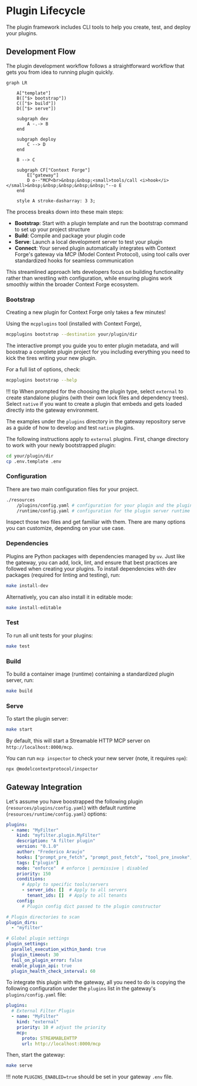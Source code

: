 # Plugin Lifecycle

The plugin framework includes CLI tools to help you create, test, and deploy your plugins.

## Development Flow

The plugin development workflow  follows a straightforward workflow that gets you from idea to running plugin quickly.

```mermaid
graph LR

    A["template"]
    B(["$> bootstrap"])
    C(["$> build"])
    D(["$> serve"])

    subgraph dev
        A -.-> B
    end

    subgraph deploy
        C --> D
    end

    B --> C

    subgraph CF["Context Forge"]
        E["gateway"]
        D o--"MCP<br>&nbsp;&nbsp;<small>tools/call <i>hook</i></small>&nbsp;&nbsp;&nbsp;&nbsp;&nbsp;"--o E
    end

    style A stroke-dasharray: 3 3;
```

The process breaks down into these main steps:

- **Bootstrap**: Start with a plugin template and run the bootstrap command to set up your project structure
- **Build**: Compile and package your plugin code
- **Serve**: Launch a local development server to test your plugin
- **Connect**: Your served plugin automatically integrates with Context Forge's gateway via MCP (Model Context Protocol), using tool calls over standardized hooks for seamless communication

This streamlined approach lets developers focus on building functionality rather than wrestling with configuration, while ensuring plugins work smoothly within the broader Context Forge ecosystem.

### Bootstrap

Creating a new plugin for Context Forge only takes a few minutes!

Using the `mcpplugins` tool (installed with Context Forge),

```bash
mcpplugins bootstrap --destination your/plugin/dir
```

The interactive prompt you guide you to enter plugin metadata, and will boostrap a complete plugin project for you including everything you need to kick the tires writing your new plugin.

For a full list of options, check:

```bash
mcpplugins bootstrap --help
```

!!! tip
        When prompted for the choosing the plugin type, select `external` to create standalone plugins (with their own lock files and dependency trees).
        Select `native` if you want to create a plugin that embeds and gets loaded directly into the gateway environment.


The examples under the `plugins` directory in the gateway repository serve as a guide of how to develop and test `native` plugins.

The following instructions apply to `external` plugins. First, change directory to work with your newly bootstrapped plugin:

```bash
cd your/plugin/dir
cp .env.template .env
```

### Configuration

There are two main configuration files for your project.

```bash
./resources
    /plugins/config.yaml # configuration for your plugin and the plugin loader
    /runtime/config.yaml # configuration for the plugin server runtime
```

Inspect those two files and get familiar with them. There are many options you can customize, depending on your use case.

### Dependencies

Plugins are Python packages with dependencies managed by `uv`. Just like the gateway, you can add, lock, lint, and ensure that best practices are followed when creating your plugins. To install dependencies with dev packages (required for linting and testing), run:

```bash
make install-dev
```

Alternatively, you can also install it in editable mode:

```bash
make install-editable
```

### Test

To run all unit tests for your plugins:

```bash
make test
```

### Build

To build a container image (runtime) containing a standardized plugin server, run:

```bash
make build
```

### Serve

To start the plugin server:

```bash
make start
```

By default, this will start a Streamable HTTP MCP server on `http://localhost:8000/mcp`.

You can run `mcp inspector` to check your new server (note, it requires `npm`):

```bash
npx @modelcontextprotocol/inspector
```

## Gateway Integration

Let's assume you have boostrapped the following plugin (`resources/plugins/config.yaml`) with default runtime (`resources/runtime/config.yaml`) options:

```yaml
plugins:
  - name: "MyFilter"
    kind: "myfilter.plugin.MyFilter"
    description: "A filter plugin"
    version: "0.1.0"
    author: "Frederico Araujo"
    hooks: ["prompt_pre_fetch", "prompt_post_fetch", "tool_pre_invoke", "tool_post_invoke"]
    tags: ["plugin"]
    mode: "enforce"  # enforce | permissive | disabled
    priority: 150
    conditions:
      # Apply to specific tools/servers
      - server_ids: []  # Apply to all servers
        tenant_ids: []  # Apply to all tenants
    config:
      # Plugin config dict passed to the plugin constructor

# Plugin directories to scan
plugin_dirs:
  - "myfilter"

# Global plugin settings
plugin_settings:
  parallel_execution_within_band: true
  plugin_timeout: 30
  fail_on_plugin_error: false
  enable_plugin_api: true
  plugin_health_check_interval: 60
```

To integrate this plugin with the gateway, all you need to do is copying the following configuration under the `plugins` list in the gateway's `plugins/config.yaml` file:

```yaml
plugins:
  # External Filter Plugin
  - name: "MyFilter"
    kind: "external"
    priority: 10 # adjust the priority
    mcp:
      proto: STREAMABLEHTTP
      url: http://localhost:8000/mcp
```

Then, start the gateway:

```bash
make serve
```

!!! note
        `PLUGINS_ENABLED=true` should be set in your gateway `.env` file.
